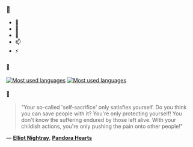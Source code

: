 ### 👋

- 🔭
- 🌱
- 💬
- 📫
- ⚡

#### 🧏

[![Most used languages](https://github-readme-stats-aynah.vercel.app/api/top-langs/?username=aynh&theme=solarized-dark&langs_count=6&layout=compact&hide_title=true)](https://github.com/anuraghazra/github-readme-stats#gh-dark-mode-only)
[![Most used languages](https://github-readme-stats-aynah.vercel.app/api/top-langs/?username=aynh&theme=solarized-light&langs_count=6&layout=compact&hide_title=true)](https://github.com/anuraghazra/github-readme-stats#gh-light-mode-only)

#### 💬

> "Your so-called 'self-sacrifice' only satisfies yourself. Do you think you can save people with it? You're only protecting yourself! You don't know the suffering endured by those left alive. With your childish actions, you're only pushing the pain onto other people!"

&mdash; [**Elliot Nightray**](https://myanimelist.net/character.php?q=Elliot%20Nightray&cat=character), [**Pandora Hearts**](https://myanimelist.net/search/all?q=Pandora%20Hearts&cat=all)
